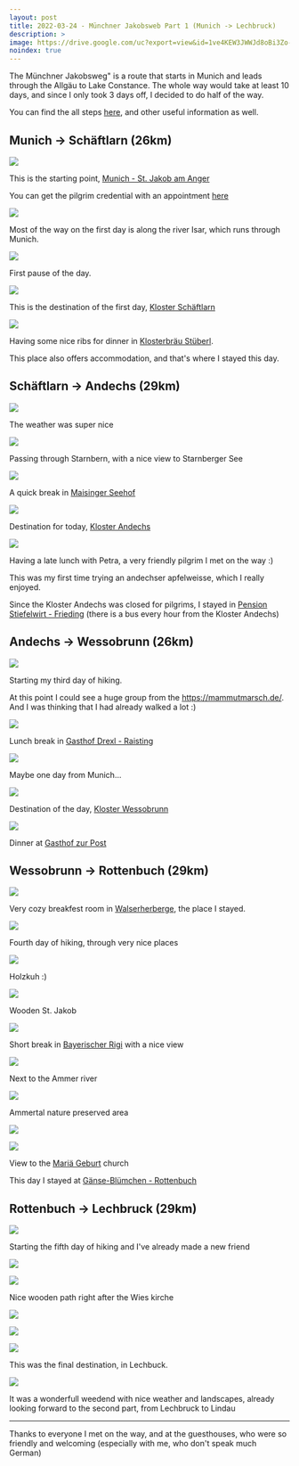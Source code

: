 ```yaml
---
layout: post
title: 2022-03-24 - Münchner Jakobsweb Part 1 (Munich -> Lechbruck)
description: >
image: https://drive.google.com/uc?export=view&id=1ve4KEW3JWWJd8oBi3Zo-P2QAa0vocMsL
noindex: true
---
```


The Münchner Jakobsweg" is a route that starts in Munich and leads through the Allgäu to Lake Constance.
The whole way would take at least 10 days, and since I only took 3 days off, I decided to do half of the way.

You can find the all steps [here](https://jakobsweg-lebensweg.de/deutschland/muenchner-jakobsweg/), and other useful information as well.

## Munich -> Schäftlarn (26km)

![](https://drive.google.com/uc?export=view&id=1Xuny9HmSAgcdGz8bdPc-ufuRN86g4Iq7)

This is the starting point, [Munich - St. Jakob am Anger](https://goo.gl/maps/hgdkCKPSnkt3mt74A)

You can get the pilgrim credential with an appointment [here](https://schulschwestern.de/jakobuspilger/)

![](https://drive.google.com/uc?export=view&id=1996VFMKjCmYCaoD5JOJtvUFzfzB4UMEG)

Most of the way on the first day is along the river Isar, which runs through Munich.

![](https://drive.google.com/uc?export=view&id=1zmEa1tObgZJfJqFHgT1Uxzxg-dR0L_O5)

First pause of the day.

![](https://drive.google.com/uc?export=view&id=17EUHHNbYVFJctz_N2T0m8ohiyd5hqx-r)

This is the destination of the first day, [Kloster Schäftlarn](https://goo.gl/maps/mfWzLW62eA1cAbqD9)

![](https://drive.google.com/uc?export=view&id=1ZVl-_n_NPlhId1rkJYdvirW6tLXYEUwE)

Having some nice ribs for dinner in [Klosterbräu Stüberl](http://www.klosterbraeustueberl-schaeftlarn.de/).

This place also offers accommodation, and that's where I stayed this day.

## Schäftlarn -> Andechs (29km)

![](https://drive.google.com/uc?export=view&id=1KlKU0yv_rkMoU3YbnVwwXmffVweulXKX)

The weather was super nice 

![](https://drive.google.com/uc?export=view&id=1UWnYWEw1Ky0JYZ7hyls19fHjZql9I2EX)

Passing through Starnbern, with a nice view to Starnberger See

![](https://drive.google.com/uc?export=view&id=1pMtoiCoYTqSzFsbPpPaDcnjkkpD0nIvB)

A quick break in [Maisinger Seehof](https://g.page/MaisingerSeehof)

![](https://drive.google.com/uc?export=view&id=1cv2O2ab_PnZM_3P0X_mCW4yq1mtRDoBz)

Destination for today, [Kloster Andechs](https://goo.gl/maps/DRXmyRmANGhTXash9)

![](https://drive.google.com/uc?export=view&id=19zUX2BbtaipjaVQUslxsS4efKSrKHvNV)

Having a late lunch with Petra, a very friendly pilgrim I met on the way :)

This was my first time trying an andechser apfelweisse, which I really enjoyed.

Since the Kloster Andechs was closed for pilgrims, I stayed in [Pension Stiefelwirt - Frieding](https://goo.gl/maps/k5yqjhuzuSckYznC9) (there is a bus every hour from the Kloster Andechs)

## Andechs -> Wessobrunn (26km)

![](https://drive.google.com/uc?export=view&id=19vFeq5Pdj0WosewU1752GScmQSpWIC7K)

Starting my third day of hiking.

At this point I could see a huge group from the https://mammutmarsch.de/. And I was thinking that I had already walked a lot :)

![](https://drive.google.com/uc?export=view&id=1c1FPGRrxzZgOrzc1SH0tjNfozWqIw_yv)

Lunch break in [Gasthof Drexl - Raisting](https://goo.gl/maps/zMiTaT4SFQaBWg2z6)

![](https://drive.google.com/uc?export=view&id=1WmntLHLpjTbpkVtoh0l4Md95Z5SGeH4e)

Maybe one day from Munich...

![](https://drive.google.com/uc?export=view&id=149N2PniuYC0m5ssrkjwjvc8MxobMAqXw)

Destination of the day, [Kloster Wessobrunn](https://goo.gl/maps/DgBmSofkXUvVANgB6)

![](https://drive.google.com/uc?export=view&id=11mdFvbpBN6LKpMySjXDO1kVgq3q-1HGI)

Dinner at [Gasthof zur Post](https://goo.gl/maps/5tGrFDyVxTbhLB86A)

## Wessobrunn -> Rottenbuch (29km)

![](https://drive.google.com/uc?export=view&id=1jFFvBnQ2Z6SsXMGmXn9Le5s6seNapeNc)

Very cozy breakfest room in [Walserherberge](https://walserherberge.thielse.de/), the place I stayed.

![](https://drive.google.com/uc?export=view&id=1XWJ6uesmyDZ9ZwxkQniAs3wQxikigydz)

Fourth day of hiking, through very nice places

![](https://drive.google.com/uc?export=view&id=1O-nP-5Zd0rc2ksA0etPS69FhBdggPo3W)

Holzkuh :)

![](https://drive.google.com/uc?export=view&id=1WsdQK9rd8gKUgoPopZB1-vMuFfWOtSWc)

Wooden St. Jakob

![](https://drive.google.com/uc?export=view&id=1PUKl8y--6f5AU7z7v5ZTxhjEJK5EjS2Y)

Short break in [Bayerischer Rigi](https://goo.gl/maps/xZKuL2uY841yBXhF8) with a nice view

![](https://drive.google.com/uc?export=view&id=1DXCGOQzwZB5vx8DzllUAQewDwgzlD4ES)

Next to the Ammer river

![](https://drive.google.com/uc?export=view&id=1XBUwazCJr0Il1Je4OM_cJ3j0uiVfixPt)

Ammertal nature preserved area

![](https://drive.google.com/uc?export=view&id=1UGeSORNjqga5anpLX9cpFzCMWMTyrW4M)

![](https://drive.google.com/uc?export=view&id=1N6gjrhdRtF1ihV1_QtnT72eKKnj9MWia)

View to the [Mariä Geburt](https://goo.gl/maps/YLGTYhM5hiJyNXgb7) church

This day I stayed at [Gänse-Blümchen - Rottenbuch](https://www.keller-rottenbuch.de/)

## Rottenbuch -> Lechbruck (29km)

![](https://drive.google.com/uc?export=view&id=1hpNNcZ2UrzR0qC3vozPpNJzzb-rgdZ3T)

Starting the fifth day of hiking and I've already made a new friend

![](https://drive.google.com/uc?export=view&id=1K5lvEeu_6NlxQfoBgXxks7GFHTmSWeyz)

![](https://drive.google.com/uc?export=view&id=1OVXUdewXV11T7CDESamkbzJRXh7x72Zi)

Nice wooden path right after the Wies kirche

![](https://drive.google.com/uc?export=view&id=1Z0Xjq2pn18KKDSM_eFu7UcbXJ8BAeJxp)

![](https://drive.google.com/uc?export=view&id=1WvNNTKYnx115iKjiRe961DfzsnEgJuUI)

![](https://drive.google.com/uc?export=view&id=1TjgbGN1qo1I47YyZi4OsKxgnx9JFzDTu)

This was the final destination, in Lechbuck.

![](https://drive.google.com/uc?export=view&id=1TrgiWidhT2-vpWBtqCQeB4OuYov1lal2)

It was a wonderfull weedend with nice weather and landscapes, already looking forward to the second part, from Lechbruck to Lindau

* * * 

Thanks to everyone I met on the way, and at the guesthouses, who were so friendly and welcoming (especially with me, who don't speak much German)